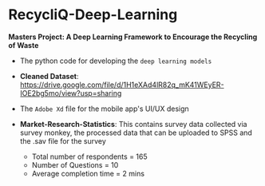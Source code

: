 # RecycliQ-Deep-Learning
**Masters Project: A Deep Learning Framework to Encourage the Recycling of Waste**

- The python code for developing the ``deep learning models``

- **Cleaned Dataset**: https://drive.google.com/file/d/1H1eXAd4lR82q_mK41WEyER-IOE2bg5mo/view?usp=sharing

- The ``Adobe Xd`` file for the mobile app's UI/UX design

- **Market-Research-Statistics**: This contains survey data collected via survey monkey, the processed data that can be uploaded to SPSS and the .sav file for the survey
    - Total number of respondents = 165
    - Number of Questions = 10
    - Average completion time = 2 mins
